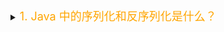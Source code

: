<details> 
<summary><font size="4" color="orange">1. Java 中的序列化和反序列化是什么？</font></summary> <pre>
  <strong><text>
 </text></pre></details>